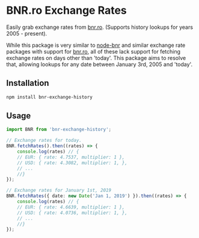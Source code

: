 # BNR.ro Exchange Rates
Easily grab exchange rates from [bnr.ro](https://bnr.ro). (Supports history lookups for years 2005 - present).

While this package is very similar to [node-bnr](https://github.com/Bloggify/node-bnr) and similar exchange rate
packages with support for [bnr.ro](https://bnr.ro/), all of these lack support for fetching exchange rates on days
other than 'today'. This package aims to resolve that, allowing lookups for any date between January 3rd, 2005 and
'today'. 

## Installation
```bash
npm install bnr-exchange-history
```

## Usage
```typescript
import BNR from 'bnr-exchange-history';

// Exchange rates for today.
BNR.fetchRates().then((rates) => {
    console.log(rates) // { 
    // EUR: { rate: 4.7537, multiplier: 1 },
    // USD: { rate: 4.3082, multiplier: 1, },
    // ...
    //}
});

// Exchange rates for January 1st, 2019
BNR.fetchRates({ date: new Date('Jan 1, 2019') }).then((rates) => {
    console.log(rates) // { 
    // EUR: { rate: 4.6639, multiplier: 1 },
    // USD: { rate: 4.0736, multiplier: 1, },
    // ...
    //}
});
```